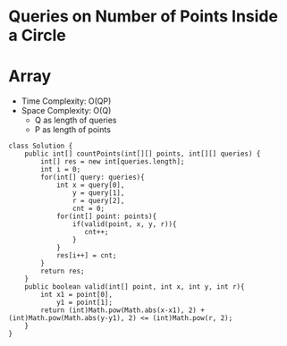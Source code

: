 # Queries on Number of Points Inside a Circle
# Array
* Time Complexity: O(QP)
* Space Complexity: O(Q)
	* Q as length of queries
	* P as length of points
```
class Solution {
    public int[] countPoints(int[][] points, int[][] queries) {
        int[] res = new int[queries.length];
        int i = 0;
        for(int[] query: queries){
            int x = query[0],
                y = query[1],
                r = query[2],
                cnt = 0;
            for(int[] point: points){
                if(valid(point, x, y, r)){
                   cnt++;
                }
            }
            res[i++] = cnt;
        }
        return res;
    }
    public boolean valid(int[] point, int x, int y, int r){
        int x1 = point[0],
            y1 = point[1];
        return (int)Math.pow(Math.abs(x-x1), 2) + (int)Math.pow(Math.abs(y-y1), 2) <= (int)Math.pow(r, 2);
    }
}
```